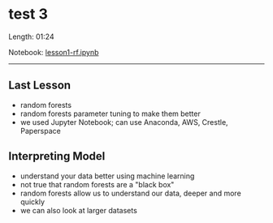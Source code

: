 # test 3

Length: 01:24  

Notebook:  [lesson1-rf.ipynb](https://github.com/fastai/fastai/blob/master/courses/ml1/lesson1-rf.ipynb)  

---

## Last Lesson
- random forests
- random forests parameter tuning to make them better
- we used Jupyter Notebook; can use Anaconda, AWS, Crestle, Paperspace

## Interpreting Model
- understand your data better using machine learning
- not true that random forests are a "black box" 
- random forests allow us to understand our data, deeper and more quickly
- we can also look at larger datasets


